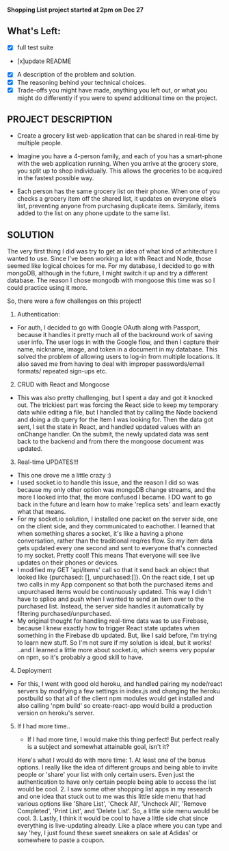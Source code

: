 #### Shopping List project started at 2pm on Dec 27

## What's Left:

- [x] full test suite
- [x]update README
- [x] A description of the problem and solution.
- [x] The reasoning behind your technical choices.
- [x] Trade-offs you might have made, anything you left out, or what you might do differently if you were to spend additional time on the project.

## PROJECT DESCRIPTION

- Create a grocery list web-application that can be shared in real-time by multiple people.

- Imagine you have a 4-person family, and each of you has a smart-phone with the web application running. When you arrive at the grocery store, you split up to shop individually. This allows the groceries to be acquired in the fastest possible way.

- Each person has the same grocery list on their phone. When one of you checks a grocery item off the shared list, it updates on everyone else’s list, preventing anyone from purchasing duplicate items. Similarly, items added to the list on any phone update to the same list.

## SOLUTION

The very first thing I did was try to get an idea of what kind of arhitecture I wanted to use. Since I've been working a lot with React and Node, those seemed like logical choices for me. For my database, I decided to go with mongoDB, although in the future, I might switch it up and try a different database. The reason I chose mongodb with mongoose this time was so I could practice using it more.

So, there were a few challenges on this project!

1.  Authentication:

- For auth, I decided to go with Google OAuth along with Passport, because it handles it pretty much all of the backround work of saving user info. The user logs in with the Google flow, and then I capture their name, nickname, image, and token in a document in my database. This solved the problem of allowing users to log-in from multiple locations. It also saved me from having to deal with improper passwords/email formats/ repeated sign-ups etc.

2. CRUD with React and Mongoose

- This was also pretty challenging, but I spent a day and got it knocked out. The trickiest part was forcing the React side to keep my temporary data while editing a file, but I handled that by calling the Node backend and doing a db query for the Item I was looking for. Then the data got sent, I set the state in React, and handled updated values with an onChange handler. On the submit, the newly updated data was sent back to the backend and from there the mongoose document was updated.

3. Real-time UPDATES!!!

- This one drove me a little crazy :)
- I used socket.io to handle this issue, and the reason I did so was because my only other option was mongoDB change streams, and the more I looked into that, the more confused I became. I DO want to go back in the future and learn how to make 'replica sets' and learn exactly what that means.
- For my socket.io solution, I installed one packet on the server side, one on the client side, and they communicated to eachother. I learned that when something shares a socket, it's like a having a phone conversation, rather than the traditional req/res flow. So my item data gets updated every one second and sent to everyone that's connected to my socket. Pretty cool! This means That everyone will see live updates on their phones or devices.
- I modified my GET 'api/items' call so that it send back an object that looked like {purchased: [], unpurchased:[]}. On the react side, I set up two calls in my App component so that both the purchased items and unpurchased items would be continuously updated. This way I didn't have to splice and push when I wanted to send an item over to the purchased list. Instead, the server side handles it automatically by filtering purchased/unpurchased.
- My original thought for handling real-time data was to use Firebase, because I knew exactly how to trigger React state updates when something in the Firebase db updated. But, like I said before, I'm trying to learn new stuff. So I'm not sure if my solution is ideal, but it works! ..and I learned a little more about socket.io, which seems very popular on npm, so it's probably a good skill to have.

4. Deployment

- For this, I went with good old heroku, and handled pairing my node/react servers by modifying a few settings in index.js and changing the heroku postbuild so that all of the client npm modules would get installed and also calling 'npm build' so create-react-app would build a production version on heroku's server.

5. If I had more time..

   - If I had more time, I would make this thing perfect! But perfect really is a subject and somewhat attainable goal, isn't it?

   Here's what I would do with more time: 1. At least one of the bonus options. I really like the idea of different groups and being able to invite people or 'share' your list with only certain users. Even just the authentication to have only certain people being able to access the list would be cool. 2. I saw some other shopping list apps in my research and one idea that stuck out to me was this little side menu that had various options like 'Share List', 'Check All', 'Uncheck All', 'Remove Completed', 'Print List', and 'Delete List'. So, a little side menu would be cool. 3. Lastly, I think it would be cool to have a little side chat since everything is live-updating already. Like a place where you can type and say 'hey, I just found these sweet sneakers on sale at Adidas' or somewhere to paste a coupon.
